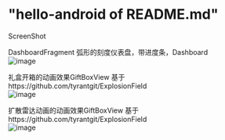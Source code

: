 "hello-android of README.md"
============================
ScreenShot

DashboardFragment
弧形的刻度仪表盘，带进度条，Dashboard<br/>
![image](https://github.com/TaoSunkist/hi_android/blob/master/app/src/main/res/raw/dashboardactivity.gif)

礼盒开箱的动画效果GiftBoxView
基于https://github.com/tyrantgit/ExplosionField<br/>
![image](https://github.com/TaoSunkist/hi_android/blob/master/app/src/main/res/raw/giftboxviewcontroller.gif)

扩散雷达动画的动画效果GiftBoxView
基于https://github.com/tyrantgit/ExplosionField<br/>
![image](https://github.com/TaoSunkist/hi_android/blob/master/app/src/main/res/raw/radar_view.gif)
